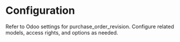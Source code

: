 # Configuration

Refer to Odoo settings for purchase_order_revision. Configure related models, access rights, and options as needed.

